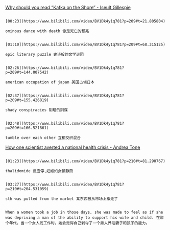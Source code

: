 [Why should you read “Kafka on the Shore” - Iseult Gillespie](https://www.bilibili.com/video/BV1Dk4y1q781?p=209)


```ad-note

[00:23](https://www.bilibili.com/video/BV1Dk4y1q781?p=209#t=21.805804)

ominous dance with death 像是死亡的预兆
```

```ad-note

[01:10](https://www.bilibili.com/video/BV1Dk4y1q781?p=209#t=68.315125)

epic literary puzzle 史诗般的文学谜团
```

```ad-note

[02:26](https://www.bilibili.com/video/BV1Dk4y1q781?p=209#t=144.007542)

american occupation of japan 美国占领日本 
```

```ad-note

[02:37](https://www.bilibili.com/video/BV1Dk4y1q781?p=209#t=155.426819)

shady conspiracies 阴暗的阴谋
```

```ad-note

[02:48](https://www.bilibili.com/video/BV1Dk4y1q781?p=209#t=166.521861)

tumble over each other 互相交织混合
```

[How one scientist averted a national health crisis - Andrea Tone](https://www.bilibili.com/video/BV1Dk4y1q781?p=210)

```ad-note

[01:23](https://www.bilibili.com/video/BV1Dk4y1q781?p=210#t=81.290767)

thalidomide 反应停,妊娠妇女镇静药
```

```ad-note

[03:27](https://www.bilibili.com/video/BV1Dk4y1q781?p=210#t=204.531059)

sth was pulled from the market 某东西被从市场上撤走了
```

```ad-note

When a women took a job in those days, she was made to feel as if she was depriving a man of the ability to support his wife and child. 在那个年代，当一个女人找工作时，她会觉得自己剥夺了一个男人养活妻子和孩子的能力。
```